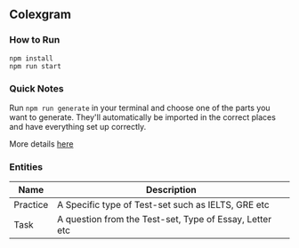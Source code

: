 Colexgram
---

### How to Run
```
npm install
npm run start
```


### Quick Notes
Run `npm run generate` in your terminal and choose one of the parts you want to generate. They'll automatically be imported in the correct places and have everything set up correctly.

More details [here](https://github.com/react-boilerplate/react-boilerplate/blob/master/docs/general/introduction.md)

### Entities
| Name | Description |
| ---- | ---------- |
| Practice | A Specific type of Test-set such as IELTS, GRE etc |
| Task | A question from the Test-set, Type of Essay, Letter etc |

